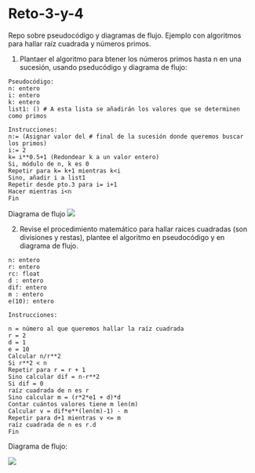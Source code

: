 # Reto-3-y-4
Repo sobre pseudocódigo y diagramas de flujo. Ejemplo con algoritmos para hallar raíz cuadrada y números primos.

1.	Plantaer el algoritmo para btener los números primos hasta n en una sucesión, usando pseducódigo y diagrama de flujo:


```
Pseudocódigo:
n: entero
i: entero
k: entero
list1: () # A esta lista se añadirán los valores que se determinen como primos

Instrucciones:
n:= (Asignar valor del # final de la sucesión donde queremos buscar los primos)
i:= 2
k= i**0.5+1 (Redondear k a un valor entero)
Si, módulo de n, k es 0
Repetir para k= k+1 mientras k<i
Sino, añadir i a list1
Repetir desde pto.3 para i= i+1
Hacer mientras i<n
Fin

```

Diagrama de flujo
[![](https://mermaid.ink/img/pako:eNpVUs1u00AQfpVPy6U_KWqQuFhNUZrQ0gMcCCfiHqb2pB3Zng27axBK8jA8Auoj5MUY20Ft9zS7-_3NaDau8CW7zK1q_6t4pJDwbZ4r7EyPblUK8cc4O7u8WmoG1sTBjyDPZfVc1hLTOMMUHBP1N0Jk0P4vlRL2fxS1j_hJtQ8c8aPl7rdkIzeirCh847EO0vh4NyS46pwxWyommEZ5UAoD32g13mAlSrXVqM2pLTjK_klRerUn0w9sUrhvY2G8znsQt_wTvLPoE8jJyfnb96djLLok94zAPdvwFQitHuyGFg-pZn2q-abZP5Vt7Tt_NTVrG-cfdgNm3mG2C9ni4_IrrzlJwJoCdaaV-TVikoEiqgu567A3L3lf_PZ6eZgbBMMwxwNuI7iAHmxu-ii9z6fXPtainA4UzF6BTRy3R9eix7m6kWts_CSlbcCmg-UuPXLDucusLClUuct1Zzhqk1_81sJlKbQ8cu26pMRzoYdAjctWVEd75VKSD5-Hleo3a-TWpN-9_4_Z_QNFT8ta?type=png)](https://mermaid.live/edit#pako:eNpVUs1u00AQfpVPy6U_KWqQuFhNUZrQ0gMcCCfiHqb2pB3Zng27axBK8jA8Auoj5MUY20Ft9zS7-_3NaDau8CW7zK1q_6t4pJDwbZ4r7EyPblUK8cc4O7u8WmoG1sTBjyDPZfVc1hLTOMMUHBP1N0Jk0P4vlRL2fxS1j_hJtQ8c8aPl7rdkIzeirCh847EO0vh4NyS46pwxWyommEZ5UAoD32g13mAlSrXVqM2pLTjK_klRerUn0w9sUrhvY2G8znsQt_wTvLPoE8jJyfnb96djLLok94zAPdvwFQitHuyGFg-pZn2q-abZP5Vt7Tt_NTVrG-cfdgNm3mG2C9ni4_IrrzlJwJoCdaaV-TVikoEiqgu567A3L3lf_PZ6eZgbBMMwxwNuI7iAHmxu-ii9z6fXPtainA4UzF6BTRy3R9eix7m6kWts_CSlbcCmg-UuPXLDucusLClUuct1Zzhqk1_81sJlKbQ8cu26pMRzoYdAjctWVEd75VKSD5-Hleo3a-TWpN-9_4_Z_QNFT8ta)

2. Revise el procedimiento matemático para hallar raices cuadradas (son divisiones y restas), plantee el algoritmo en pseudocódigo y en diagrama de flujo.

```
n: entero
r: entero
rc: float
d : entero
dif: entero
m : entero
e(10): entero

Instrucciones: 

n = número al que queremos hallar la raíz cuadrada 
r = 2
d = 1
e = 10
Calcular n/r**2
Si r**2 < n
Repetir para r = r + 1 
Sino calcular dif = n-r**2
Si dif = 0 
raíz cuadrada de n es r
Sino calcular m = (r*2*e1 + d)*d 
Contar cuántos valores tiene m len(m)
Calcular v = dif*e**(len(m)-1) - m
Repetir para d+1 mientras v <= m
raíz cuadrada de n es r.d
Fin

```

Diagrama de flujo:

[![](https://mermaid.ink/img/pako:eNp1UsFy0zAQ_ZUdnVrXAZKjp4WhCSlpmx4oJ-wcdqwN0SBLZiOHgSSf1K_gx1jFceIe8EWrfW_3Pa13q0qvSWVqaf2vcoUc4OukcCDfx4uZM6XxlzAYvL_NXQbkArGHG3BNFQNNFn42BGuSwxATrNBaZLAIjH9f_kDZoGbUmAL3ykcpaOjdh3I3yy6RQgXnmM7hpgsXrcHbaAzG-Rht2URZ95aTZHRExwd0so0puAYHH_YtMInA7tns4FP-hWoKhqFGFstiheEKhovIGPfZT34H07zshMRtnMKgJzeNvLtti7w7id2dxD7nr0ci0xNTtAZe9KmiNDsLVdFSMkpoKL50oo_UWaTe55YcVMfU_eG5DzmcprGR2minamwwtTUlag-1ZyAgS5t4Qzi0GAyhIufXsEEruBjruj7Ero-vx6SvhG7kTzBKBVzfCDvSZm3JY4zn_33sm-4N88h7upgad6lSJftUodGyiNsIFyqsqKJCZRJq5B-FKtxeeNgE__zblSoL3FCqmlpjoInB74yVypZo15IlbYLnebvZhwVPVY3um_cdZ_8PmY3qxQ?type=png)](https://mermaid.live/edit#pako:eNp1UsFy0zAQ_ZUdnVrXAZKjp4WhCSlpmx4oJ-wcdqwN0SBLZiOHgSSf1K_gx1jFceIe8EWrfW_3Pa13q0qvSWVqaf2vcoUc4OukcCDfx4uZM6XxlzAYvL_NXQbkArGHG3BNFQNNFn42BGuSwxATrNBaZLAIjH9f_kDZoGbUmAL3ykcpaOjdh3I3yy6RQgXnmM7hpgsXrcHbaAzG-Rht2URZ95aTZHRExwd0so0puAYHH_YtMInA7tns4FP-hWoKhqFGFstiheEKhovIGPfZT34H07zshMRtnMKgJzeNvLtti7w7id2dxD7nr0ci0xNTtAZe9KmiNDsLVdFSMkpoKL50oo_UWaTe55YcVMfU_eG5DzmcprGR2minamwwtTUlag-1ZyAgS5t4Qzi0GAyhIufXsEEruBjruj7Ero-vx6SvhG7kTzBKBVzfCDvSZm3JY4zn_33sm-4N88h7upgad6lSJftUodGyiNsIFyqsqKJCZRJq5B-FKtxeeNgE__zblSoL3FCqmlpjoInB74yVypZo15IlbYLnebvZhwVPVY3um_cdZ_8PmY3qxQ)
